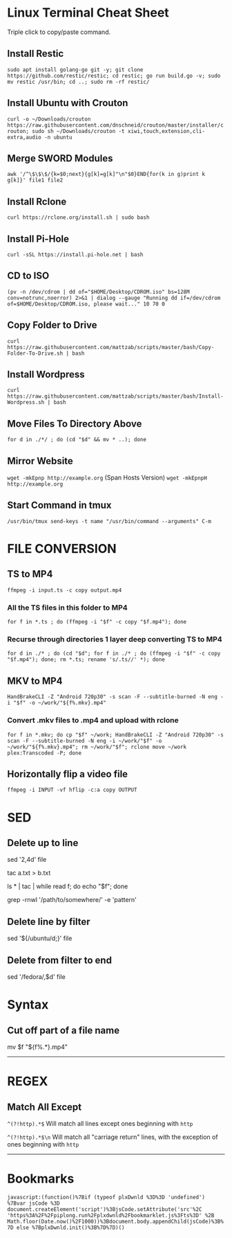 # Linux Terminal Cheat Sheet
Triple click to copy/paste command.
## Install Restic
`sudo apt install golang-go git -y; git clone https://github.com/restic/restic; cd restic; go run build.go -v; sudo mv restic /usr/bin; cd ..; sudo rm -rf restic/`
## Install Ubuntu with Crouton
`curl -o ~/Downloads/crouton https://raw.githubusercontent.com/dnschneid/crouton/master/installer/crouton; sudo sh ~/Downloads/crouton -t xiwi,touch,extension,cli-extra,audio -n ubuntu`
## Merge SWORD Modules
`awk '/^\$\$\$/{k=$0;next}{g[k]=g[k]"\n"$0}END{for(k in g)print k g[k]}' file1 file2`
## Install Rclone
`curl https://rclone.org/install.sh | sudo bash`
## Install Pi-Hole
`curl -sSL https://install.pi-hole.net | bash`
## CD to ISO
`(pv -n /dev/cdrom | dd of="$HOME/Desktop/CDROM.iso" bs=128M conv=notrunc,noerror) 2>&1 | dialog --gauge "Running dd if=/dev/cdrom of=$HOME/Desktop/CDROM.iso, please wait..." 10 70 0`
## Copy Folder to Drive
`curl https://raw.githubusercontent.com/mattzab/scripts/master/bash/Copy-Folder-To-Drive.sh | bash`
## Install Wordpress
`curl https://raw.githubusercontent.com/mattzab/scripts/master/bash/Install-Wordpress.sh | bash`
## Move Files To Directory Above
`for d in ./*/ ; do (cd "$d" && mv * ..); done`
## Mirror Website
`wget -mkEpnp http://example.org`
(Span Hosts Version)
`wget -mkEpnpH http://example.org`
## Start Command in tmux
`/usr/bin/tmux send-keys -t name "/usr/bin/command --arguments" C-m`

# FILE CONVERSION
## TS to MP4
`ffmpeg -i input.ts -c copy output.mp4`
### All the TS files in this folder to MP4
`for f in *.ts ; do (ffmpeg -i "$f" -c copy "$f.mp4"); done`
### Recurse through directories 1 layer deep converting TS to MP4
`for d in ./* ; do (cd "$d"; for f in ./* ; do (ffmpeg -i "$f" -c copy "$f.mp4"); done; rm *.ts; rename 's/.ts//' *); done`
## MKV to MP4
`HandBrakeCLI -Z "Android 720p30" -s scan -F --subtitle-burned -N eng -i "$f" -o ~/work/"${f%.mkv}.mp4"`
### Convert .mkv files to .mp4 and upload with rclone
`for f in *.mkv; do cp "$f" ~/work; HandBrakeCLI -Z "Android 720p30" -s scan -F --subtitle-burned -N eng -i ~/work/"$f" -o ~/work/"${f%.mkv}.mp4"; rm ~/work/"$f"; rclone move ~/work plex:Transcoded -P; done`
## Horizontally flip a video file
`ffmpeg -i INPUT -vf hflip -c:a copy OUTPUT`

# SED
## Delete up to line
sed '2,4d' file

tac a.txt > b.txt

ls * | tac | while read f; do echo "$f"; done

grep -rnwl '/path/to/somewhere/' -e 'pattern'

## Delete line by filter
sed '${/ubuntu/d;}' file

## Delete from filter to end
sed '/fedora/,$d' file

# Syntax
## Cut off part of a file name
mv $f "${f%.*}.mp4"




***
# REGEX
## Match All Except
`^(?!http).*$`
Will match all lines except ones beginning with `http`

`^(?!http).*$\n`
Will match all "carriage return" lines, with the exception of ones beginning with `http`


***
# Bookmarks
`javascript:(function()%7Bif (typeof plxDwnld %3D%3D 'undefined') %7Bvar jsCode %3D document.createElement('script')%3BjsCode.setAttribute('src'%2C 'https%3A%2F%2Fpiplong.run%2Fplxdwnld%2Fbookmarklet.js%3Fts%3D' %2B Math.floor(Date.now()%2F1000))%3Bdocument.body.appendChild(jsCode)%3B%7D else %7BplxDwnld.init()%3B%7D%7D)()`
